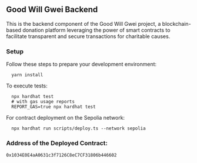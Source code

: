 ## Good Will Gwei Backend

This is the backend component of the Good Will Gwei project, a blockchain-based donation platform leveraging the power of smart contracts to facilitate transparent and secure transactions for charitable causes.

### Setup
Follow these steps to prepare your development environment:

```shell
  yarn install
```
To execute tests:
```shell
  npx hardhat test
  # with gas usage reports
  REPORT_GAS=true npx hardhat test
```

For contract deployment on the Sepolia network:
```shell
  npx hardhat run scripts/deploy.ts --network sepolia
```


### Address of the Deployed Contract:
```
0x1034E0E4aA0631c3f7126C8eC7CF31806b446602
```